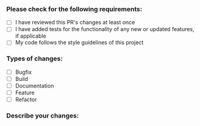 ### Please check for the following requirements:
- [ ] I have reviewed this PR's changes at least once
- [ ] I have added tests for the functionality of any new or updated features, if applicable
- [ ] My code follows the style guidelines of this project

### Types of changes:
- [ ] Bugfix
- [ ] Build
- [ ] Documentation
- [ ] Feature
- [ ] Refactor

### Describe your changes:
[//]: <> (Which files were changed? What changes were made?)

